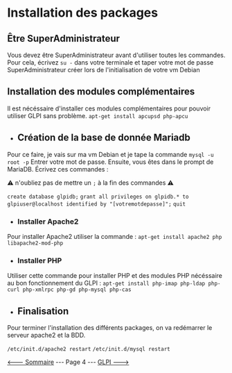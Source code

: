 # Installation des packages

## Être SuperAdministrateur

Vous devez être SuperAdministrateur avant d'utiliser toutes les commandes.
Pour cela, écrivez `su -` dans votre terminale et taper votre mot de passe SuperAdministrateur créer lors de l'initialisation de votre vm Debian

## Installation des modules complémentaires

Il est nécéssaire d'installer ces modules complémentaires pour pouvoir utiliser GLPI sans problème.
`apt-get install apcupsd php-apcu`

- ## Création de la base de donnée Mariadb

Pour ce faire, je vais sur ma vm Debian et je tape la commande `mysql -u root -p`
Entrer votre mot de passe.
Ensuite, vous êtes dans le prompt de MariaDB.
Écrivez ces commandes :

:warning: n'oubliez pas de mettre un `;` à la fin des commandes :warning:

`create database glpidb;`
`grant all privileges on glpidb.* to glpiuser@localhost identified by "[votremotdepasse]";`
`quit`

- ### Installer Apache2

Pour installer Apache2 utiliser la commande :
`apt-get install apache2 php libapache2-mod-php`

- ### Installer PHP

Utiliser cette commande pour installer PHP et des modules PHP nécéssaire au bon fonctionnement du GLPI :
`apt-get install php-imap php-ldap php-curl php-xmlrpc php-gd php-mysql php-cas`

- ## Finalisation

Pour terminer l'installation des différents packages, on va redémarrer le serveur apache2 et la BDD.

``/etc/init.d/apache2 restart``
``/etc/init.d/mysql restart``  

[<--- Sommaire](https://github.com/Matteo-Grellier/LinuxGLPI) --- Page 4 --- [GLPI --->](https://github.com/Matteo-Grellier/LinuxGLPI/blob/main/Files/GLPI.md#installation-du-glpi)